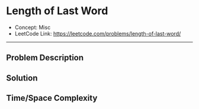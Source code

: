 # Length of Last Word

- Concept: Misc
- LeetCode Link: https://leetcode.com/problems/length-of-last-word/

---

## Problem Description

## Solution

## Time/Space Complexity

